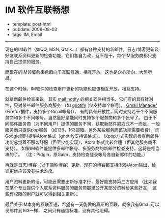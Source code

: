 
# IM 软件互联畅想

- template: post.html
- pubdate: 2008-08-03
- tags: IM, Email

----

现在的IM软件（如QQ, MSN, Gtalk...）都有各种支持的新邮件，日志/博客更新及
好友联系资料更新的检查功能，它们各自为政，互不相干，每个IM服务商都只支持自己提供的服务。

而现在的IM领域愈来愈趋向于互联互通，相互开放。这也是众心所向，大势所趋。

在这个时候，IM软件的检查用户更新的功能也应该相互开放，相互支持。

就拿新邮件检查来说，其实 [mail notify](http://www.google.com/search?hl=en&q=mail+notify&btnG=Google+Search)
的相关软件相当多，它们有的具有针对性，只对某些邮件服务商服务
（如 [gnotify](http://mail.google.com/mail/help/notifier/) (仅支持单个帐号)，
[Gmail Manager](https://addons.mozilla.org/zh-CN/firefox/addon/1320) (Firefox插件，支持多个Gmail帐号)），
有的具有开放性，同时支持若干个不同服务商和多个不同帐号。当然最好是能同时支持多个服务商和多个帐号了。
由于不同邮件服务商（为不同用户）提供的服务不同，获取新邮件的方式不一而足，一般服务商只提供pop服务
（如126，163邮箱。另外某些服务商该功能需要收费），而Google同时提供Atom格式（gnotify支持该格式）。
以pop方式实现的检查新邮件功能总觉着不那么舒服（但至少能实现），Atom 格式比较合适（但其他服务商不支持）。
如果IM软件能提供多邮件帐号、多服务商的新邮件检查支持，这将是相当棒的了。
（注：Pidgin，原Gaim，支持检查登录帐号各自新邮件的功能。）

再就是日志/博客（以下简称博客）更新，现在的博客都支持RSS/Atom输出，检查更新应该没有技术难度。

用户资料更新的话，可能还需要出新标准才行，最好能支持第三方应用
（比如我在某个专业提供个人联系资料服务的服务商那里公开某部分资料给某些好友，
这些有权限的用户就可以得到相关更新）。

最后关于IM本身的互联互通，希望有一天能做的真正的互联，就像我有Gmail可以发邮件到163一样，
之间只有通信标准，没有其他阻碍。
